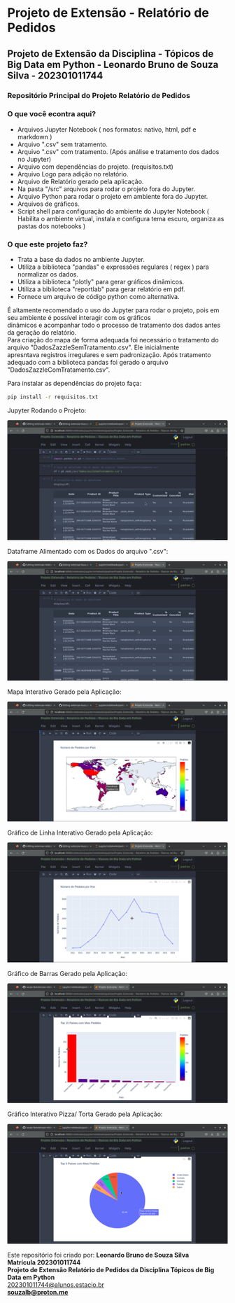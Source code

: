 <h1> Projeto de Extensão - Relatório de Pedidos</h1>  

<h2>Projeto de Extensão da Disciplina - Tópicos de Big Data em Python - Leonardo Bruno de Souza Silva - 202301011744</h2>

<h3>Repositório Principal do Projeto Relatório de Pedidos</h3>

<h3>O que você econtra aqui?</h3>

* Arquivos Jupyter Notebook ( nos formatos: nativo, html, pdf e markdown )
* Arquivo ".csv" sem tratamento.
* Arquivo ".csv" com tratamento. (Após análise e tratamento dos dados no Jupyter)
* Arquivo com dependências do projeto. (requisitos.txt)
* Arquivo Logo para adição no relatório.
* Arquivo de Relatório gerado pela aplicação.
* Na pasta "/src" arquivos para rodar o projeto fora do Jupyter.
* Arquivo Python para rodar o projeto em ambiente fora do Jupyter.
* Arquivos de gráficos.
* Script shell para configuração do ambiente do Jupyter Notebook ( Habilita o ambiente virtual, instala e configura tema escuro, organiza as pastas dos notebooks )

<h3>O que este projeto faz?</h3>  

* Trata a base da dados no ambiente Jupyter.
* Utiliza a biblioteca "pandas" e expressões regulares ( regex ) para normalizar os dados.
* Utiliza a biblioteca "plotly" para gerar gráficos dinâmicos.
* Utiliza a biblioteca "reportlab" para gerar relatório em pdf.
* Fornece um arquivo de código python como alternativa.



É altamente recomendado o uso do Jupyter para rodar o projeto, pois em seu ambiente é possível interagir com os gráficos  
dinâmicos e acompanhar todo o processo de tratamento dos dados antes da geração do relatório.  
Para criação do mapa de forma adequada foi necessário o tratamento do arquivo "DadosZazzleSemTratamento.csv". Ele inicialmente  
apresntava registros irregulares e sem padronização. Após tratamento adequado com a biblioteca pandas foi gerado o arquivo  
"DadosZazzleComTratamento.csv".

Para instalar as dependências do projeto faça:  

```bash
pip install -r requisitos.txt
```

Jupyter Rodando o Projeto:  

![Jupyter Rodando](/imagens/jupyter-rodando.png)  

Dataframe Alimentado com os Dados do arquivo ".csv":  

![Dataframe](/imagens/dataframe.png)  

Mapa Interativo Gerado pela Aplicação:  

![Mapa Interativo](/imagens/mapa-interativo.png)

Gráfico de Linha Interativo Gerado pela Aplicação:  

![Gráfico Interativo Linha](/imagens/grafico-interativo-linha.png)  

Gráfico de Barras Gerado pela Aplicação:  

![Gráfico Interativo Barras](/imagens/grafico-interativo-barras.png)  

Gráfico Interativo Pizza/ Torta Gerado pela Aplicação:  

![Gráfico Interativo Pizza](/imagens/grafico-interativo-pizza.png)  



Este repositório foi criado por: <b>Leonardo Bruno de Souza Silva</b><br>
<b>Matrícula 202301011744</b><br>
<b>Projeto de Extensão Relatório de Pedidos da Disciplina Tópicos de Big Data em Python</b><br>
202301011744@alunos.estacio.br<br>
<b>souzalb@proton.me</b>
